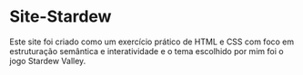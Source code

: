 # Site-Stardew
Este site foi criado como um exercício prático de HTML e CSS com foco em estruturação semântica e interatividade e o tema escolhido por mim foi o jogo Stardew Valley.
